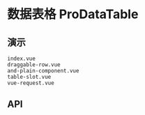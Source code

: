 # 数据表格 ProDataTable
<!--single-column-->

## 演示

```demo
index.vue
draggable-row.vue
and-plain-component.vue
table-slot.vue
vue-request.vue
```

## API
